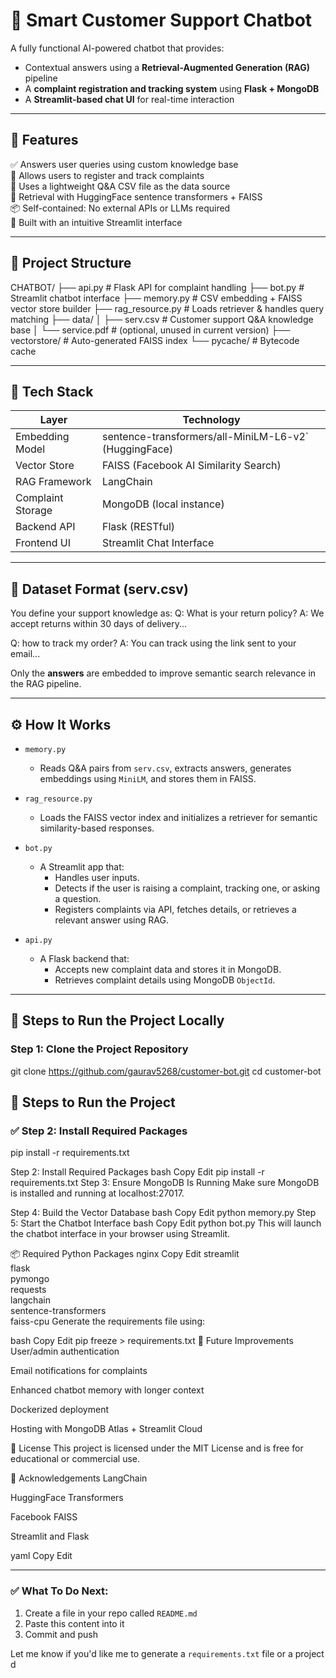 # 🤖 Smart Customer Support Chatbot

A fully functional AI-powered chatbot that provides:
- Contextual answers using a **Retrieval-Augmented Generation (RAG)** pipeline
- A **complaint registration and tracking system** using **Flask + MongoDB**
- A **Streamlit-based chat UI** for real-time interaction

---

## 🚀 Features

✅ Answers user queries using custom knowledge base  
📝 Allows users to register and track complaints  
📄 Uses a lightweight Q&A CSV file as the data source  
🧠 Retrieval with HuggingFace sentence transformers + FAISS  
📦 Self-contained: No external APIs or LLMs required  
💬 Built with an intuitive Streamlit interface  

---

## 📁 Project Structure

CHATBOT/
├── api.py # Flask API for complaint handling
├── bot.py # Streamlit chatbot interface
├── memory.py # CSV embedding + FAISS vector store builder
├── rag_resource.py # Loads retriever & handles query matching
├── data/
│ ├── serv.csv # Customer support Q&A knowledge base
│ └── service.pdf # (optional, unused in current version)
├── vectorstore/ # Auto-generated FAISS index
└── pycache/ # Bytecode cache


---

## 🧩 Tech Stack

| Layer              | Technology                                           |
|--------------------|----------------------------------------------------- |
| Embedding Model    |sentence-transformers/all-MiniLM-L6-v2` (HuggingFace) |
| Vector Store       | FAISS (Facebook AI Similarity Search)                |
| RAG Framework      | LangChain                                            |
| Complaint Storage  | MongoDB (local instance)                             |
| Backend API        | Flask (RESTful)                                      |
| Frontend UI        | Streamlit Chat Interface                             |

---

## 📝 Dataset Format (serv.csv)

You define your support knowledge as:
Q: What is your return policy?
A: We accept returns within 30 days of delivery...

Q: how to track my order?
A: You can track using the link sent to your email...



Only the **answers** are embedded to improve semantic search relevance in the RAG pipeline.

---

## ⚙️ How It Works

- `memory.py`  
  - Reads Q&A pairs from `serv.csv`, extracts answers, generates embeddings using `MiniLM`, and stores them in FAISS.

- `rag_resource.py`  
  - Loads the FAISS vector index and initializes a retriever for semantic similarity-based responses.

- `bot.py`  
  - A Streamlit app that:
    - Handles user inputs.
    - Detects if the user is raising a complaint, tracking one, or asking a question.
    - Registers complaints via API, fetches details, or retrieves a relevant answer using RAG.

- `api.py`  
  - A Flask backend that:
    - Accepts new complaint data and stores it in MongoDB.
    - Retrieves complaint details using MongoDB `ObjectId`.

---

## 🚀 Steps to Run the Project Locally

### Step 1: Clone the Project Repository

git clone https://github.com/gaurav5268/customer-bot.git
cd customer-bot

## 🚀 Steps to Run the Project

### ✅ Step 2: Install Required Packages

pip install -r requirements.txt

Step 2: Install Required Packages
bash
Copy
Edit
pip install -r requirements.txt
Step 3: Ensure MongoDB Is Running
Make sure MongoDB is installed and running at localhost:27017.

Step 4: Build the Vector Database
bash
Copy
Edit
python memory.py
Step 5: Start the Chatbot Interface
bash
Copy
Edit
python bot.py
This will launch the chatbot interface in your browser using Streamlit.

📦 Required Python Packages
nginx
Copy
Edit
streamlit  
flask  
pymongo  
requests  
langchain  
sentence-transformers  
faiss-cpu
Generate the requirements file using:

bash
Copy
Edit
pip freeze > requirements.txt
🌱 Future Improvements
User/admin authentication

Email notifications for complaints

Enhanced chatbot memory with longer context

Dockerized deployment

Hosting with MongoDB Atlas + Streamlit Cloud

📄 License
This project is licensed under the MIT License and is free for educational or commercial use.

🙏 Acknowledgements
LangChain

HuggingFace Transformers

Facebook FAISS

Streamlit and Flask

yaml
Copy
Edit

---

### ✅ What To Do Next:
1. Create a file in your repo called `README.md`
2. Paste this content into it
3. Commit and push

Let me know if you'd like me to generate a `requirements.txt` file or a project d

